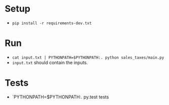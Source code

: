# Setup

* `pip install -r requirements-dev.txt`

# Run
* `cat input.txt | PYTHONPATH=$PYTHONPATH:. python sales_taxes/main.py`
* `input.txt` should contain the inputs.

# Tests
* `PYTHONPATH=$PYTHONPATH:. py.test tests


